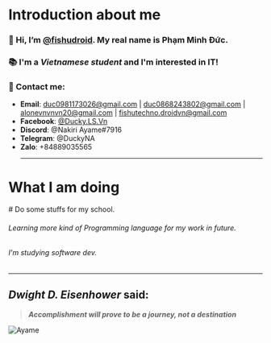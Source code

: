 <h1>Introduction about me</h1>

 ### :wave: Hi, I’m [@fishudroid](https://github.com/fishudroid). My real name is **Phạm Minh Đức**. 

 ### :books: I'm a _Vietnamese student_ and I'm interested in **IT**! 

 ### :postbox: Contact me: 

 - **Email**: duc0981173026@gmail.com | duc0868243802@gmail.com | alonevnvnvn20@gmail.com | fishutechno.droidvn@gmail.com
 - **Facebook**: [@Ducky.LS.Vn](https://www.facebook.com/Ducky.LS.Vn) 
 - **Discord**: @Nakiri Ayame#7916 
 - **Telegram**: @DuckyNA
 - **Zalo**: +84889035565 <hr>
 
 <h1>What I am doing</h1>
  # Do some stuffs for my school.
  
  ###### Learning more kind of Programming language for my work in future.
 
  ###### I'm studying software dev.
 
 <hr>

 ## _**Dwight D. Eisenhower**_ said: 

 > _**Accomplishment will prove to be a journey, not a destination**_
 
 ![Ayame](https://tenor.com/bnyH1.gif)
